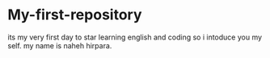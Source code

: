 # My-first-repository
its my very first day to star learning english and coding
so i intoduce you my self.
my name is naheh hirpara.
